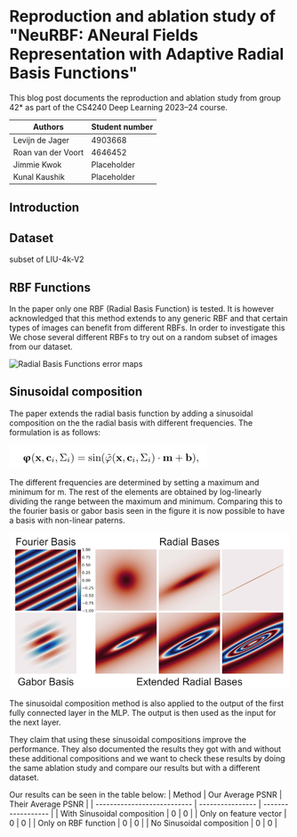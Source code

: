 # Reproduction and ablation study of "NeuRBF: ANeural Fields Representation with Adaptive Radial Basis Functions"

This blog post documents the reproduction and ablation study from group 42* as part of the CS4240 Deep Learning 2023–24 course.

| Authors            | Student number |
| ------------------ | -------------- |
| Levijn de Jager    | 4903668        |
| Roan van der Voort | 4646452        |
| Jimmie Kwok        | Placeholder    |
| Kunal Kaushik      | Placeholder    |

## Introduction

## Dataset

subset of LIU-4k-V2

## RBF Functions

In the paper only one RBF (Radial Basis Function) is tested. It is however acknowledged that this method extends to any generic RBF and that certain types of images can benefit from different RBFs. In order to investigate this We chose several different RBFs to try out on a random subset of images from our dataset.

<!-- rbf_types = ["ivq_a", "nlin_f", "ivmq_a", "gauss_a", "mqd_a", "expsin_a"] -->


![Radial Basis Functions error maps](blogpost_assets/rbf_error_maps.png)

## Sinusoidal composition
The paper extends the radial basis function by adding a sinusoidal composition on the the radial basis with different frequencies. The formulation is as follows:

![alt text](radial_basis_sinus_function.png)

The different frequencies are determined by setting a maximum and minimum for m. The rest of the elements are obtained by log-linearly dividing the range between the maximum and minimum. Comparing this to the fourier basis or gabor basis seen in the figure it is now possible to have a basis with non-linear paterns.

![Radial basis plot](radial_basis_plot.png)

The sinusoidal composition method is also applied to the output of the first fully connected layer in the MLP. The output is then used as the input for the next layer. 

They claim that using these sinusoidal compositions improve the performance. They also documented the results they got with and without these additional compositions and we want to check these results by doing the same ablation study and compare our results but with a different dataset. 

Our results can be seen in the table below:
| Method                      | Our Average PSNR | Their Average PSNR |
| --------------------------- | ---------------- | ------------------ |
| With Sinusoidal composition | 0                | 0                  |
| Only on feature vector      | 0                | 0                  |
| Only on RBF function        | 0                | 0                  |
| No Sinusoidal composition   | 0                | 0                  |